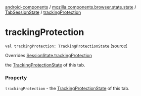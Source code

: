 [android-components](../../index.md) / [mozilla.components.browser.state.state](../index.md) / [TabSessionState](index.md) / [trackingProtection](./tracking-protection.md)

# trackingProtection

`val trackingProtection: `[`TrackingProtectionState`](../-tracking-protection-state/index.md) [(source)](https://github.com/mozilla-mobile/android-components/blob/master/components/browser/state/src/main/java/mozilla/components/browser/state/state/TabSessionState.kt#L23)

Overrides [SessionState.trackingProtection](../-session-state/tracking-protection.md)

the [TrackingProtectionState](../-tracking-protection-state/index.md) of this tab.

### Property

`trackingProtection` - the [TrackingProtectionState](../-tracking-protection-state/index.md) of this tab.